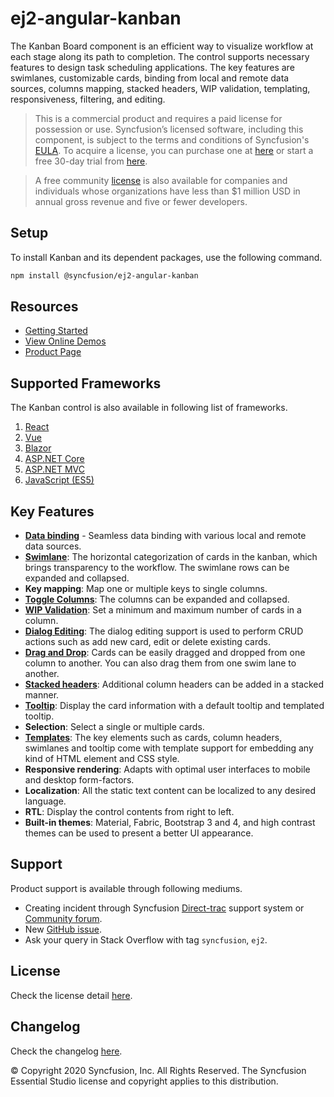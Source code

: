 # ej2-angular-kanban

The Kanban Board component is an efficient way to visualize workflow at each stage along its path to completion. The control supports necessary features to design task scheduling applications. The key features are swimlanes, customizable cards, binding from local and remote data sources, columns mapping, stacked headers, WIP validation, templating, responsiveness, filtering, and editing.

> This is a commercial product and requires a paid license for possession or use. Syncfusion’s licensed software, including this component, is subject to the terms and conditions of Syncfusion's [EULA](https://www.syncfusion.com/eula/es/). To acquire a license, you can purchase one at [here](https://www.syncfusion.com/sales/products) or start a free 30-day trial from [here](https://www.syncfusion.com/account/manage-trials/start-trials).

> A free community [license](https://www.syncfusion.com/products/communitylicense) is also available for companies and individuals whose organizations have less than $1 million USD in annual gross revenue and five or fewer developers.

## Setup

To install Kanban and its dependent packages, use the following command.

```sh
npm install @syncfusion/ej2-angular-kanban
```

## Resources

* [Getting Started](https://ej2.syncfusion.com/angular/documentation/kanban/getting-started/index.html)
* [View Online Demos](https://ej2.syncfusion.com/angular/demos/#/material/kanban/overview)
* [Product Page](https://www.syncfusion.com/angular-ui-components/angular-kanban-board)

## Supported Frameworks

The Kanban control is also available in following list of frameworks.

1. [React](https://www.syncfusion.com/react-ui-components/react-kanban-board)
2. [Vue](https://www.syncfusion.com/vue-ui-components/vue-kanban-board)
3. [Blazor](https://www.syncfusion.com/blazor-components/blazor-kanban-board)
4. [ASP.NET Core](https://www.syncfusion.com/aspnet-core-ui-controls/kanban-board)
5. [ASP.NET MVC](https://www.syncfusion.com/aspnet-mvc-ui-controls/kanban-board)
6. [JavaScript (ES5)](https://www.syncfusion.com/javascript-ui-controls/js-kanban-board)

## Key Features

* [**Data binding**](https://ej2.syncfusion.com/angular/demos/#/material/kanban/remote-data) - Seamless data binding with various local and remote data sources.
* [**Swimlane**](https://ej2.syncfusion.com/angular/demos/#/material/kanban/swimlane): The horizontal categorization of cards in the kanban, which brings transparency to the workflow. The swimlane rows can be expanded and collapsed.
* **Key mapping**: Map one or multiple keys to single columns.
* [**Toggle Columns**](https://ej2.syncfusion.com/angular/demos/#/material/kanban/toggle-columns): The columns can be expanded and collapsed.
* [**WIP Validation**](https://ej2.syncfusion.com/angular/demos/#/material/kanban/wip-validation): Set a minimum and maximum number of cards in a column.
* [**Dialog Editing**](https://ej2.syncfusion.com/angular/demos/#/material/kanban/dialog-editing): The dialog editing support is used to perform CRUD actions such as add new card, edit or delete existing cards.
* [**Drag and Drop**](https://ej2.syncfusion.com/angular/demos/#/material/kanban/overview): Cards can be easily dragged and dropped from one column to another. You can also drag them from one swim lane to another.
* [**Stacked headers**](https://ej2.syncfusion.com/angular/demos/#/material/kanban/stacked-header): Additional column headers can be added in a stacked manner.
* [**Tooltip**](https://ej2.syncfusion.com/angular/demos/#/material/kanban/tooltip-template): Display the card information with a default tooltip and templated tooltip.
* **Selection**: Select a single or multiple cards.
* [**Templates**](https://ej2.syncfusion.com/angular/demos/#/material/kanban/card-template): The key elements such as cards, column headers, swimlanes and tooltip come with template support for embedding any kind of HTML element and CSS style.
* **Responsive rendering**: Adapts with optimal user interfaces to mobile and desktop form-factors.
* **Localization**: All the static text content can be localized to any desired language.
* **RTL**: Display the control contents from right to left.
* **Built-in themes**: Material, Fabric, Bootstrap 3 and 4, and high contrast themes can be used to present a better UI appearance.

## Support

Product support is available through following mediums.

* Creating incident through Syncfusion [Direct-trac](https://www.syncfusion.com/support/directtrac/incidents) support system or [Community forum](https://www.syncfusion.com/forums/essential-js2).
* New [GitHub issue](https://github.com/syncfusion/ej2-angular-ui-components/issues/new).
* Ask your query in Stack Overflow with tag `syncfusion`, `ej2`.

## License

Check the license detail [here](https://github.com/syncfusion/ej2-angular-ui-components/blob/master/license).

## Changelog

Check the changelog [here](https://ej2.syncfusion.com/angular/documentation/release-notes).

© Copyright 2020 Syncfusion, Inc. All Rights Reserved. The Syncfusion Essential Studio license and copyright applies to this distribution.
